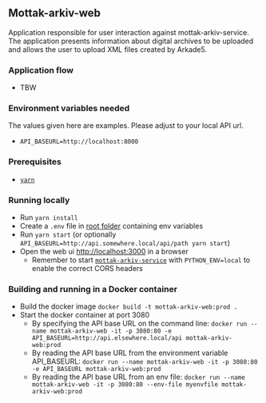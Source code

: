 ## Mottak-arkiv-web

Application responsible for user interaction against mottak-arkiv-service. The application presents information about digital archives to be uploaded and allows the user to upload XML files created by Arkade5.

### Application flow
- TBW

### Environment variables needed
The values given here are examples. Please adjust to your local API url.
- `API_BASEURL=http://localhost:8000`

### Prerequisites
- [`yarn`](https://classic.yarnpkg.com/en/docs/install)

### Running locally
- Run `yarn install`
- Create a `.env` file in [root folder](.) containing env variables
- Run `yarn start` (or optionally `API_BASEURL=http://api.somewhere.local/api/path yarn start`)
- Open the web ui [http://localhost:3000](http://localhost:3000) in a browser
   - Remember to start [`mottak-arkiv-service`](../mottak-arkiv-service/) with `PYTHON_ENV=local` to enable the correct CORS headers


### Building and running in a Docker container
- Build the docker image `docker build -t mottak-arkiv-web:prod .`
- Start the docker container at port 3080
    - By specifying the API base URL on the command line: `docker run --name mottak-arkiv-web -it -p 3080:80 -e API_BASEURL=http://api.elsewhere.local/api mottak-arkiv-web:prod`
    - By reading the API base URL from the environment variable API_BASEURL: `docker run --name mottak-arkiv-web -it -p 3080:80 -e API_BASEURL mottak-arkiv-web:prod`
    - By reading the API base URL from an env file: `docker run --name mottak-arkiv-web -it -p 3080:80 --env-file myenvfile mottak-arkiv-web:prod`
